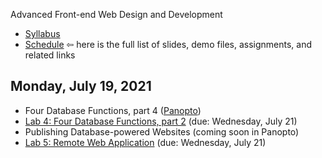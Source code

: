 Advanced Front-end Web Design and Development

- [Syllabus](syllabus.md)
- [Schedule](schedule.md)   &#8678; here is the full list of slides, demo files, assignments, and related links

## Monday, July 19, 2021

- Four Database Functions, part 4 ([Panopto](https://rochester.hosted.panopto.com/Panopto/Pages/Viewer.aspx?id=b7f69a5e-123b-4ccc-a8ae-ad6a00ef384f))
- [Lab 4: Four Database Functions, part 2](lab04-four-database-functions2/instructions.md) (due: Wednesday, July 21)
- Publishing Database-powered Websites (coming soon in Panopto)
- [Lab 5: Remote Web Application](lab05-remote-database-application/instructions.md) (due: Wednesday, July 21)
